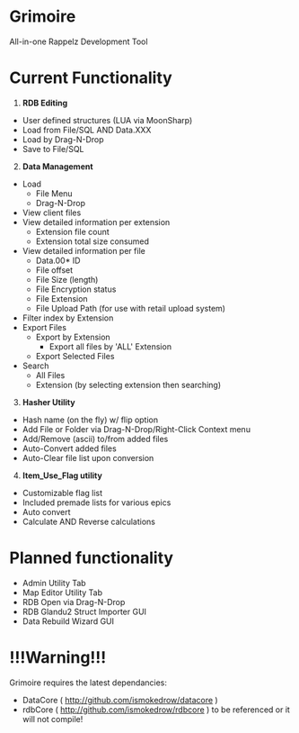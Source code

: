 # Grimoire
All-in-one Rappelz Development Tool

# Current Functionality
1. **RDB Editing**
  * User defined structures (LUA via MoonSharp)
  * Load from File/SQL AND Data.XXX
  * Load by Drag-N-Drop
  * Save to File/SQL
2. **Data Management**
  * Load
    * File Menu
    * Drag-N-Drop
  * View client files
  * View detailed information per extension
    * Extension file count
    * Extension total size consumed
  * View detailed information per file
    * Data.00* ID
    * File offset
    * File Size (length)
    * File Encryption status
    * File Extension
    * File Upload Path (for use with retail upload system)
  * Filter index by Extension
  * Export Files
    * Export by Extension
      * Export all files by 'ALL' Extension
    * Export Selected Files
  * Search
    * All Files
    * Extension (by selecting extension then searching)
3. **Hasher Utility**
  * Hash name (on the fly) w/ flip option
  * Add File or Folder via Drag-N-Drop/Right-Click Context menu
  * Add/Remove (ascii) to/from added files
  * Auto-Convert added files
  * Auto-Clear file list upon conversion
4. **Item_Use_Flag utility**
  * Customizable flag list
  * Included premade lists for various epics
  * Auto convert
  * Calculate AND Reverse calculations

# Planned functionality
* Admin Utility Tab
* Map Editor Utility Tab
* RDB Open via Drag-N-Drop
* RDB Glandu2 Struct Importer GUI
* Data Rebuild Wizard GUI

# !!!Warning!!!

Grimoire requires the latest dependancies:
  * DataCore ( http://github.com/ismokedrow/datacore )
  * rdbCore ( http://github.com/ismokedrow/rdbcore ) to be referenced or it will not compile!

